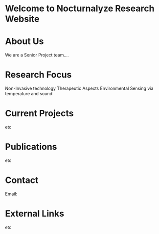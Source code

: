 # Welcome to Nocturnalyze Research Website

# About Us
We are a Senior Project team....

# Research Focus
Non-Invasive technology
Therapeutic Aspects
Environmental Sensing via temperature and sound

# Current Projects
etc

# Publications
etc

# Contact
Email: 

# External Links
etc
